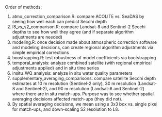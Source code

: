 Order of methods:

1. atmo_correction_comparison.R: compare ACOLITE vs. SeaDAS by seeing how well each can predict Secchi depth
2. l8_vs_s2_comparison.R: compare Landsat-8 and Sentinel-2 Secchi depths to see how well they agree (and if separate algorithm adjustments are needed)
3. modeling.R: once decision made about atmospheric correction software and modeling decisions, can create regional algorithm adjustments via simple empirical corrections
4. boostrapping.R: test robustness of model coefficients via bootstrapping
5. temporal_analysis: analyze combined satellite (with regional empirical adjustments applied) and in situ time series
6. insitu_WQ_analysis: analyze in situ water quality parameters
7. supplementary_averaging_comparisons: compare satellite Secchi depth estimates at 10 m resolution (Sentinel-2 only), 30 m resolution (Landsat-8 and Sentinel-2), and 90 m resolution (Landsat-8 and Sentinel-2) where there are in situ match-ups. Purpose was to see whether spatial averaging decisions affected match-ups (they did not).
8. By spatial averaging decisions, we mean using a 3x3 box vs. single pixel for match-ups, and down-scaling S2 resolution to L8. 
